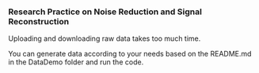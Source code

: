 ###  Research Practice on Noise Reduction and Signal Reconstruction

Uploading and downloading raw data takes too much time. 

You can generate data according to your needs based on the README.md in the DataDemo folder and run the code.